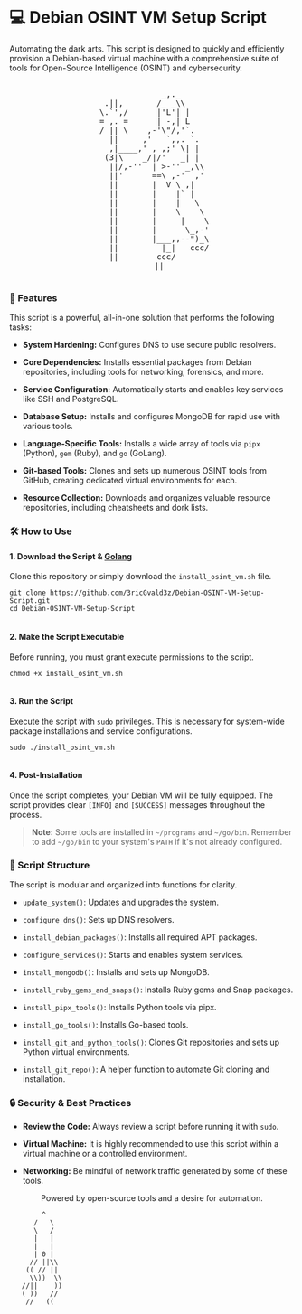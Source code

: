 # :computer: Debian OSINT VM Setup Script

Automating the dark arts. This script is designed to quickly and efficiently provision a Debian-based virtual machine with a comprehensive suite of tools for Open-Source Intelligence (OSINT) and cybersecurity.

<div align="center"> <pre> 
              _,._      
  .||,       /_ _\\     
 \.`',/      |'L'| |    
 = ,. =      | -,| L    
 / || \    ,-'\"/,'`.   
   ||     ,'   `,,. `.  
   ,|____,' , ,;' \| |  
  (3|\    _/|/'   _| |  
   ||/,-''  | >-'' _,\\ 
   ||'      ==\ ,-'  ,' 
   ||       |  V \ ,|   
   ||       |    |` |   
   ||       |    |   \  
   ||       |    \    \ 
   ||       |     |    \
   ||       |      \_,-'
   ||       |___,,--")_\
   ||         |_|   ccc/
   ||        ccc/       
   ||

</pre>

</div>

### :floppy_disk: Features

This script is a powerful, all-in-one solution that performs the following tasks:

-   **System Hardening:** Configures DNS to use secure public resolvers.
    
-   **Core Dependencies:** Installs essential packages from Debian repositories, including tools for networking, forensics, and more.
    
-   **Service Configuration:** Automatically starts and enables key services like SSH and PostgreSQL.
    
-   **Database Setup:** Installs and configures MongoDB for rapid use with various tools.
    
-   **Language-Specific Tools:** Installs a wide array of tools via `pipx` (Python), `gem` (Ruby), and `go` (GoLang).
    
-   **Git-based Tools:** Clones and sets up numerous OSINT tools from GitHub, creating dedicated virtual environments for each.
    
-   **Resource Collection:** Downloads and organizes valuable resource repositories, including cheatsheets and dork lists.
    

### :hammer_and_wrench: How to Use

#### 1. Download the Script & [Golang](https://go.dev/dl/)

Clone this repository or simply download the `install_osint_vm.sh` file.

```
git clone https://github.com/3ricGvald3z/Debian-OSINT-VM-Setup-Script.git
cd Debian-OSINT-VM-Setup-Script


```

#### 2. Make the Script Executable

Before running, you must grant execute permissions to the script.

```
chmod +x install_osint_vm.sh


```

#### 3. Run the Script

Execute the script with `sudo` privileges. This is necessary for system-wide package installations and service configurations.

```
sudo ./install_osint_vm.sh


```

#### 4. Post-Installation

Once the script completes, your Debian VM will be fully equipped. The script provides clear `[INFO]` and `[SUCCESS]` messages throughout the process.

> **Note:** Some tools are installed in `~/programs` and `~/go/bin`. Remember to add `~/go/bin` to your system's `PATH` if it's not already configured.

### :scroll: Script Structure

The script is modular and organized into functions for clarity.

-   `update_system()`: Updates and upgrades the system.
    
-   `configure_dns()`: Sets up DNS resolvers.
    
-   `install_debian_packages()`: Installs all required APT packages.
    
-   `configure_services()`: Starts and enables system services.
    
-   `install_mongodb()`: Installs and sets up MongoDB.
    
-   `install_ruby_gems_and_snaps()`: Installs Ruby gems and Snap packages.
    
-   `install_pipx_tools()`: Installs Python tools via pipx.
    
-   `install_go_tools()`: Installs Go-based tools.
    
-   `install_git_and_python_tools()`: Clones Git repositories and sets up Python virtual environments.
    
-   `install_git_repo()`: A helper function to automate Git cloning and installation.
    

### :lock: Security & Best Practices

-   **Review the Code:** Always review a script before running it with `sudo`.
    
-   **Virtual Machine:** It is highly recommended to use this script within a virtual machine or a controlled environment.
    
-   **Networking:** Be mindful of network traffic generated by some of these tools.
    

<div align="center">

Powered by open-source tools and a desire for automation.

</div>
  
            ^
          /   \
          \   /
          |   |
          |   |
          | 0 |
         // ||\\
        (( // ||
         \\))  \\
       //||    ))
       ( ))   //
        //   ((



